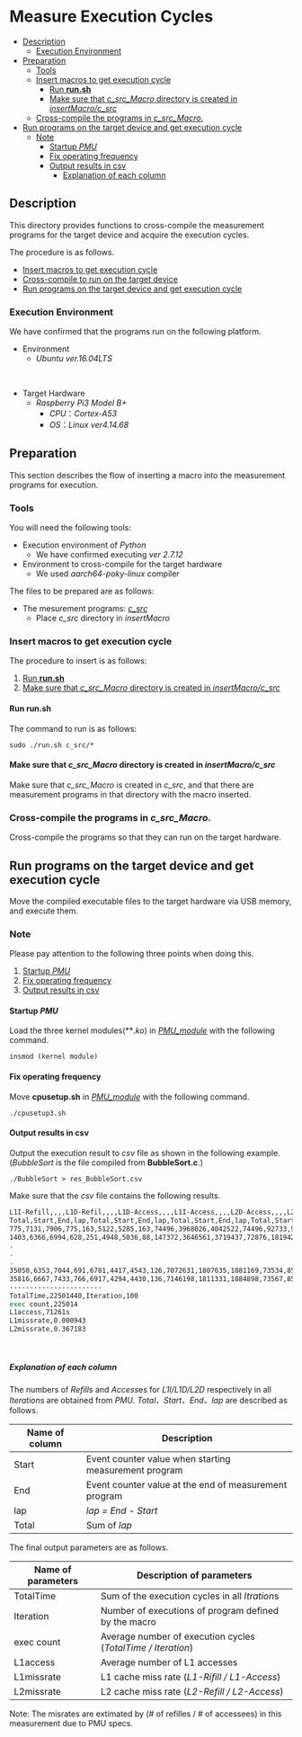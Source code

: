 # Measure Execution Cycles 

  - [Description](#description)
    - [Execution Environment](#execution-environment)
  - [Preparation](#preparation)
    - [Tools](#tools)
    - [Insert macros to get execution cycle](#insert-macros-to-get-execution-cycle)
      - [Run **run.sh**](#run-runsh)
      - [Make sure that *c_src_Macro* directory is created in *insertMacro/c_src*](#make-sure-that-c_src_macro-directory-is-created-in-insertmacroc_src)
    - [Cross-compile the programs in *c_src_Macro*.](#cross-compile-the-programs-in-c_src_macro)
  - [Run programs on the target device and get execution cycle](#run-programs-on-the-target-device-and-get-execution-cycle)
    - [Note](#note)
      - [Startup *PMU*](#startup-pmu)
      - [Fix operating frequency](#fix-operating-frequency)
      - [Output results in csv](#output-results-in-csv)
        - [Explanation of each column](#explanation-of-each-column)


## Description

This directory provides functions to cross-compile the measurement programs for the target device and acquire the execution cycles.

The procedure is as follows.

+ [Insert macros to get execution cycle](#insert-macros-to-get-execution-cycle)
+ [Cross-compile to run on the target device](#cross-compile-the-programs-in-c_src_macro)
+ [Run programs on the target device and get execution cycle](#run-programs-on-the-target-device-and-get-execution-cycle)

### Execution Environment

We have confirmed that the programs run on the following platform.

+ Environment
  + *Ubuntu ver.16.04LTS*
<br>

+ Target Hardware
  + *Raspberry Pi3 Model B+*
    + *CPU*：*Cortex-A53*
    + *OS*：*Linux ver4.14.68*

## Preparation

This section describes the flow of inserting a macro into the measurement programs for execution.

### Tools

You will need the following tools:

+ Execution environment of *Python*
  + We have confirmed executing *ver 2.7.12*  
+ Environment to cross-compile for the target hardware
  + We used *aarch64-poky-linux* compiler

The files to be prepared are as follows:

+ The mesurement programs: [*c_src*](../c_src/)
    + Place *c_src* directory in *insertMacro*

### Insert macros to get execution cycle

The procedure to insert is as follows:

  1. [Run **run.sh**](#run-runsh)
  2. [Make sure that *c_src_Macro* directory is created in *insertMacro/c_src*](#make-sure-that-c_src_macro-directory-is-created-in-insertmacroc_src)

#### Run **run.sh**

The command to run is as follows:

`sudo ./run.sh c_src/*`

#### Make sure that *c_src_Macro* directory is created in *insertMacro/c_src*

Make sure that *c_src_Macro* is created in *c_src*, and that there are measurement programs in that directory with the macro inserted.

### Cross-compile the programs in *c_src_Macro*. 

Cross-compile the programs so that they can run on the target hardware.

## Run programs on the target device and get execution cycle

Move the compiled executable files to the target hardware via USB memory, and execute them.

### Note
Please pay attention to the following three points when doing this.

1. [Startup *PMU*](#startup-pmu)
2. [Fix operating frequency](#fix-operating-frequency)
3. [Output results in csv](#output-results-in-csv)

#### Startup *PMU*

Load the three kernel modules(***.ko*) in [*PMU_module*](./PMU_module) with the following command.

`insmod (kernel module)`

#### Fix operating frequency

Move **cpusetup.sh** in [*PMU_module*](./PMU_module) with the following command.

`./cpusetup3.sh`

#### Output results in csv

Output the execution result to *csv* file as shown in the following example.
(*BubbleSort* is the file compiled from **BubbleSort.c**.)

`./BubbleSort > res_BubbleSort.csv`

Make sure that the *csv* file contains the following results.

```bash
L1I-Refill,,,,L1D-Refil,,,,L1D-Access,,,,L1I-Access,,,,L2D-Access,,,,L2D-Refill,,,,
Total,Start,End,lap,Total,Start,End,lap,Total,Start,End,lap,Total,Start,End,lap,Total,Start,End,lap,Total,Start,End,lap,
775,7131,7906,775,163,5122,5285,163,74496,3968026,4042522,74496,92733,9955366,10048099,92733,1101,22235,23336,1101,237,2071,2308,237,
1403,6366,6994,628,251,4948,5036,88,147372,3646561,3719437,72876,181942,9158109,9247318,89209,1910,20774,21583,809,601,1719,2083,364,
.
.
.
35050,6353,7044,691,6781,4417,4543,126,7072631,1807635,1881169,73534,8500710,4620092,4710709,90617,50606,19746,20707,961,18628,1888,2255,367,
35816,6667,7433,766,6917,4294,4430,136,7146198,1811331,1884898,73567,8590754,4627120,4717164,90044,51650,20123,21167,1044,18965,1853,2190,337,
-----------------------
TotalTime,22501440,Iteration,100
exec count,225014
L1access,71261s
L1missrate,0.000943
L2missrate,0.367183
```
<br>

##### Explanation of each column

The numbers of *Refill*s and *Access*es for *L1I/L1D/L2D* respectively in all *Iteration*s are obtained from *PMU*. *Total、Start、End、lap* are described as follows.

|Name of column|Description|
|---|---|
|Start|Event counter value when starting measurement program|
|End|Event counter value at the end of measurement program|
|lap|*lap = End - Start*|
|Total|Sum of *lap*|

The final output parameters are as follows.

|Name of parameters|Description of parameters|
|---|---|
|TotalTime|Sum of the execution cycles in all *Itration*s|
|Iteration|Number of executions of program defined by the macro|
|exec count|Average number of execution cycles (*TotalTime / Iteration*)|
|L1access|Average number of L1 accesses|
|L1missrate|L1 cache miss rate (*L1-Rifill / L1-Access*)|
|L2missrate|L2 cache miss rate (*L2-Refill / L2-Access*)|

Note: The misrates are extimated by (# of refilles / # of accessees) in this measurement due to PMU specs.
